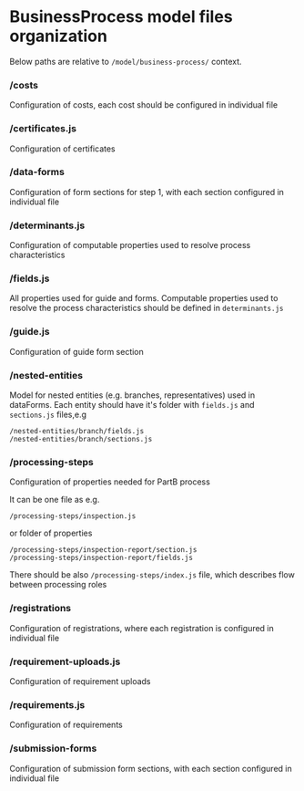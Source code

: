 # BusinessProcess model files organization

Below paths are relative to `/model/business-process/` context.

### /costs
Configuration of costs, each cost should be configured in individual file

### /certificates.js
Configuration of certificates

### /data-forms
Configuration of form sections for step 1, with each section configured in individual file

### /determinants.js
Configuration of computable properties used to resolve process characteristics

### /fields.js
All properties used for guide and forms.
Computable properties used to resolve the process characteristics should be defined in `determinants.js`

### /guide.js
Configuration of guide form section

### /nested-entities
Model for nested entities (e.g. branches, representatives) used in dataForms.
Each entity should have it's folder with `fields.js` and `sections.js` files,e.g
```
/nested-entities/branch/fields.js
/nested-entities/branch/sections.js
```

### /processing-steps
Configuration of properties needed for PartB process

It can be one file as e.g.
```
/processing-steps/inspection.js
```

or folder of properties
```
/processing-steps/inspection-report/section.js
/processing-steps/inspection-report/fields.js
```

There should be also `/processing-steps/index.js` file, which describes flow between processing roles

### /registrations
Configuration of registrations, where each registration is configured in individual file

### /requirement-uploads.js
Configuration of requirement uploads

### /requirements.js
Configuration of requirements

### /submission-forms
Configuration of submission form sections, with each section configured in individual file
